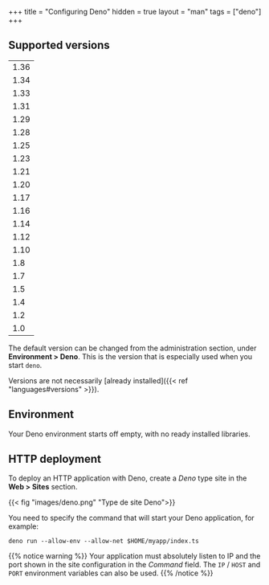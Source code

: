 +++
title = "Configuring Deno"
hidden = true
layout = "man"
tags = ["deno"]
+++

## Supported versions

||
|---|
| 1.36 |
| 1.34 |
| 1.33 |
| 1.31 |
| 1.29 |
| 1.28 |
| 1.25 |
| 1.23 |
| 1.21 |
| 1.20 |
| 1.17 |
| 1.16 |
| 1.14 |
| 1.12 |
| 1.10 |
| 1.8 |
| 1.7 |
| 1.5 |
| 1.4 |
| 1.2 |
| 1.0 |

The default version can be changed from the administration section, under **Environment > Deno**. This is the version that is especially used when you start `deno`.

Versions are not necessarily [already installed]({{< ref "languages#versions" >}}).

## Environment

Your Deno environment starts off empty, with no ready installed libraries.

## HTTP deployment

To deploy an HTTP application with Deno, create a *Deno* type site in the **Web > Sites** section. 

{{< fig "images/deno.png" "Type de site Deno">}}

You need to specify the command that will start your Deno application, for example:

```
deno run --allow-env --allow-net $HOME/myapp/index.ts
```

{{% notice warning %}}
Your application must absolutely listen to IP and the port shown in the site configuration in the *Command* field. The `IP` / `HOST` and `PORT` environment variables can also be used.
{{% /notice %}}
